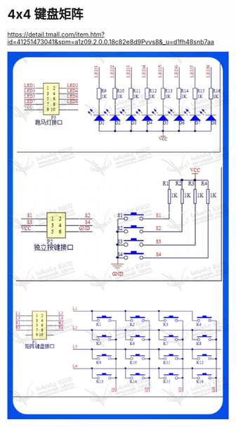# 4x4 键盘矩阵

https://detail.tmall.com/item.htm?id=41251473041&spm=a1z09.2.0.0.18c82e8d9Pvvs8&_u=d1fh48snb7aa

![](docs/按键/2022-08-13-13-01-08.png)
